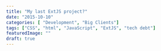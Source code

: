 ```yaml
---
title: "My last ExtJS project?"
date: "2015-10-10"
categories: [ "Development", "Big Clients"]
tags: ["CSS", "html", "JavaScript", "ExtJS", "tech debt"]
featuredImage: ""
draft: true
---
```

